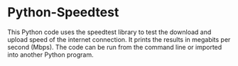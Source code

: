 # Python-Speedtest
This Python code uses the speedtest library to test the download and upload speed of the internet connection. It prints the results in megabits per second (Mbps). The code can be run from the command line or imported into another Python program.
